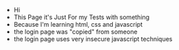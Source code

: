 - Hi
- This Page it's Just For my Tests with something
- Because I'm learning html, css and javascript
- the login page was "copied" from someone
- the login page uses very insecure javascript techniques 
